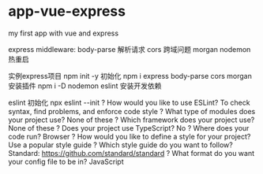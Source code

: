 # app-vue-express
my first app with vue and express

express middleware:
body-parse  解析请求
cors  跨域问题
morgan 
nodemon 热重启

实例express项目
npm init -y 初始化
npm i express body-parse cors morgan 安装插件
npm i -D nodemon eslint 安装开发依赖

eslint 初始化
npx eslint --init 
? How would you like to use ESLint? To check syntax, find problems, and enforce code style
? What type of modules does your project use? None of these
? Which framework does your project use? None of these
? Does your project use TypeScript? No
? Where does your code run? Browser
? How would you like to define a style for your project? Use a popular style guide
? Which style guide do you want to follow? Standard: https://github.com/standard/standard
? What format do you want your config file to be in? JavaScript
